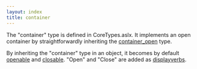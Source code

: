 ```yaml
---
layout: index
title: container
---
```


The "container" type is defined in CoreTypes.aslx. It implements an open container by straightforwardly inheriting the [container\_open](container_open.html) type.

By inheriting the "container" type in an object, it becomes by default [openable](open.html) and [closable](close.html). "Open" and "Close" are added as [displayverbs](displayverbs.html).
